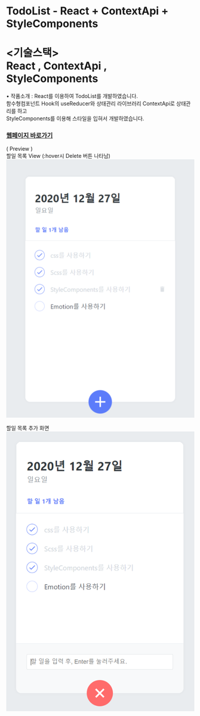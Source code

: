 # TodoList - React + ContextApi + StyleComponents

# <기술스택> <br/> React , ContextApi , StyleComponents
 
•	작품소개 : React를 이용하여 TodoList를 개발하였습니다. <br />
            함수형컴포넌트 Hook의 useReducer와 상태관리 라이브러리 ContextApi로 상태관리를 하고  <br />
            StyleComponents를 이용해 스타일을 입혀서 개발하였습니다. <br />
 
### [웹페이지 바로가기](https://wondonghwi.github.io/React_TodoList_styleComponents_Context/)

( Preview ) <br/>
할일 목록 View (:hover시 Delete 버튼 나타남)<br />
![](image/TodoListView.PNG)

할일 목록 추가 화면<br />
![](image/TodoListInput.PNG)
